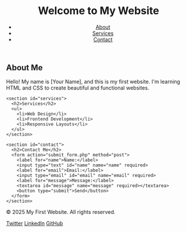 <!DOCTYPE html>
<html lang="en">
<head>
  <meta charset="UTF-8">
  <meta name="viewport" content="width=device-width, initial-scale=1.0">
  <meta name="description" content="Welcome to my first website! I'm learning HTML and CSS to create beautiful and functional websites.">
  <link rel="icon" type="image/x-icon" href="favicon.ico">
  <link rel="stylesheet" href="style.css">
  <title>My First Website</title>
</head>
<body>
  <header>
    <h1>Welcome to My Website</h1>
    <nav>
      <ul>
        <li><a href="#about">About</a></li>
        <li><a href="#services">Services</a></li>
        <li><a href="#contact">Contact</a></li>
      </ul>
    </nav>
  </header>

  <main>
    <section id="about">
      <h2>About Me</h2>
      <p>Hello! My name is [Your Name], and this is my first website. I'm learning HTML and CSS to create beautiful and functional websites.</p>
    </section>

    <section id="services">
      <h2>Services</h2>
      <ul>
        <li>Web Design</li>
        <li>Frontend Development</li>
        <li>Responsive Layouts</li>
      </ul>
    </section>

    <section id="contact">
      <h2>Contact Me</h2>
      <form action="submit_form.php" method="post">
        <label for="name">Name:</label>
        <input type="text" id="name" name="name" required>
        <label for="email">Email:</label>
        <input type="email" id="email" name="email" required>
        <label for="message">Message:</label>
        <textarea id="message" name="message" required></textarea>
        <button type="submit">Send</button>
      </form>
    </section>
  </main>

  <footer>
    <p>&copy; 2025 My First Website. All rights reserved.</p>
    <div class="social-links">
      <a href="https://twitter.com/yourprofile" target="_blank">Twitter</a>
      <a href="https://linkedin.com/in/yourprofile" target="_blank">LinkedIn</a>
      <a href="https://github.com/yourprofile" target="_blank">GitHub</a>
    </div>
  </footer>
</body>
</html>
